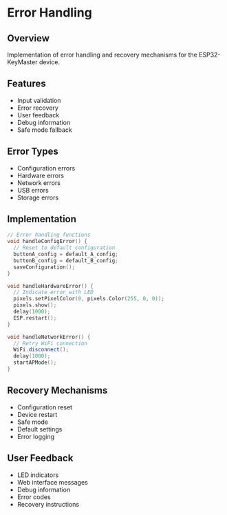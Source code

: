 # Error Handling

## Overview
Implementation of error handling and recovery mechanisms for the ESP32-KeyMaster device.

## Features
- Input validation
- Error recovery
- User feedback
- Debug information
- Safe mode fallback

## Error Types
- Configuration errors
- Hardware errors
- Network errors
- USB errors
- Storage errors

## Implementation
```cpp
// Error handling functions
void handleConfigError() {
  // Reset to default configuration
  buttonA_config = default_A_config;
  buttonB_config = default_B_config;
  saveConfiguration();
}

void handleHardwareError() {
  // Indicate error with LED
  pixels.setPixelColor(0, pixels.Color(255, 0, 0));
  pixels.show();
  delay(1000);
  ESP.restart();
}

void handleNetworkError() {
  // Retry WiFi connection
  WiFi.disconnect();
  delay(1000);
  startAPMode();
}
```

## Recovery Mechanisms
- Configuration reset
- Device restart
- Safe mode
- Default settings
- Error logging

## User Feedback
- LED indicators
- Web interface messages
- Debug information
- Error codes
- Recovery instructions 